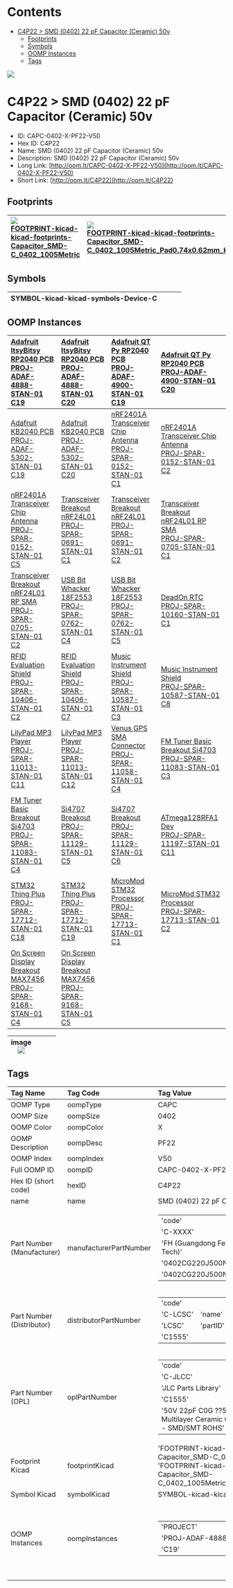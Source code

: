 



Contents
========

* [C4P22 > SMD (0402) 22 pF Capacitor (Ceramic) 50v](#c4p22--smd-0402-22-pf-capacitor-ceramic-50v)
	* [Footprints](#footprints)
	* [Symbols](#symbols)
	* [OOMP Instances](#oomp-instances)
	* [Tags](#tags)
  
![][im]
# C4P22 > SMD (0402) 22 pF Capacitor (Ceramic) 50v

- ID: CAPC-0402-X-PF22-V50
- Hex ID: C4P22
- Name: SMD (0402) 22 pF Capacitor (Ceramic) 50v
- Description: SMD (0402) 22 pF Capacitor (Ceramic) 50v
- Long Link: [http://oom.lt/CAPC-0402-X-PF22-V50](http://oom.lt/CAPC-0402-X-PF22-V50)
- Short Link: [http://oom.lt/C4P22](http://oom.lt/C4P22)

## Footprints
  

|[![](https://raw.githubusercontent.com/oomlout/oomlout_OOMP_eda_V2/FOOTPRINT/kicad/kicad-footprints/Capacitor_SMD/C_0402_1005Metric/main/image_140.png)<br>FOOTPRINT-kicad-kicad-footprints-Capacitor_SMD-C_0402_1005Metric](https://github.com/oomlout/oomlout_OOMP_eda_V2/FOOTPRINT/kicad/kicad-footprints/Capacitor_SMD/C_0402_1005Metric/tree/main/)|[![](https://raw.githubusercontent.com/oomlout/oomlout_OOMP_eda_V2/FOOTPRINT/kicad/kicad-footprints/Capacitor_SMD/C_0402_1005Metric_Pad0.74x0.62mm_HandSolder/main/image_140.png)<br>FOOTPRINT-kicad-kicad-footprints-Capacitor_SMD-C_0402_1005Metric_Pad0.74x0.62mm_HandSolder](https://github.com/oomlout/oomlout_OOMP_eda_V2/FOOTPRINT/kicad/kicad-footprints/Capacitor_SMD/C_0402_1005Metric_Pad0.74x0.62mm_HandSolder/tree/main/)|||
| :--- | :--- | :--- | :--- |

## Symbols
  

|![]()<br>SYMBOL-kicad-kicad-symbols-Device-C||||
| :--- | :--- | :--- | :--- |

## OOMP Instances
  

|[Adafruit ItsyBitsy RP2040 PCB<br>PROJ-ADAF-4888-STAN-01<br>C19](https://github.com/oomlout/oomlout_OOMP_projects_V2/PROJ/ADAF/4888/STAN/01/tree/main/)|[Adafruit ItsyBitsy RP2040 PCB<br>PROJ-ADAF-4888-STAN-01<br>C20](https://github.com/oomlout/oomlout_OOMP_projects_V2/PROJ/ADAF/4888/STAN/01/tree/main/)|[Adafruit QT Py RP2040 PCB<br>PROJ-ADAF-4900-STAN-01<br>C19](https://github.com/oomlout/oomlout_OOMP_projects_V2/PROJ/ADAF/4900/STAN/01/tree/main/)|[Adafruit QT Py RP2040 PCB<br>PROJ-ADAF-4900-STAN-01<br>C20](https://github.com/oomlout/oomlout_OOMP_projects_V2/PROJ/ADAF/4900/STAN/01/tree/main/)|
| :--- | :--- | :--- | :--- |
|[Adafruit KB2040 PCB<br>PROJ-ADAF-5302-STAN-01<br>C19](https://github.com/oomlout/oomlout_OOMP_projects_V2/PROJ/ADAF/5302/STAN/01/tree/main/)|[Adafruit KB2040 PCB<br>PROJ-ADAF-5302-STAN-01<br>C20](https://github.com/oomlout/oomlout_OOMP_projects_V2/PROJ/ADAF/5302/STAN/01/tree/main/)|[nRF2401A Transceiver Chip Antenna<br>PROJ-SPAR-0152-STAN-01<br>C1](https://github.com/oomlout/oomlout_OOMP_projects_V2/PROJ/SPAR/0152/STAN/01/tree/main/)|[nRF2401A Transceiver Chip Antenna<br>PROJ-SPAR-0152-STAN-01<br>C2](https://github.com/oomlout/oomlout_OOMP_projects_V2/PROJ/SPAR/0152/STAN/01/tree/main/)|
|[nRF2401A Transceiver Chip Antenna<br>PROJ-SPAR-0152-STAN-01<br>C5](https://github.com/oomlout/oomlout_OOMP_projects_V2/PROJ/SPAR/0152/STAN/01/tree/main/)|[Transceiver Breakout nRF24L01<br>PROJ-SPAR-0691-STAN-01<br>C1](https://github.com/oomlout/oomlout_OOMP_projects_V2/PROJ/SPAR/0691/STAN/01/tree/main/)|[Transceiver Breakout nRF24L01<br>PROJ-SPAR-0691-STAN-01<br>C2](https://github.com/oomlout/oomlout_OOMP_projects_V2/PROJ/SPAR/0691/STAN/01/tree/main/)|[Transceiver Breakout nRF24L01 RP SMA<br>PROJ-SPAR-0705-STAN-01<br>C1](https://github.com/oomlout/oomlout_OOMP_projects_V2/PROJ/SPAR/0705/STAN/01/tree/main/)|
|[Transceiver Breakout nRF24L01 RP SMA<br>PROJ-SPAR-0705-STAN-01<br>C2](https://github.com/oomlout/oomlout_OOMP_projects_V2/PROJ/SPAR/0705/STAN/01/tree/main/)|[USB Bit Whacker 18F2553<br>PROJ-SPAR-0762-STAN-01<br>C4](https://github.com/oomlout/oomlout_OOMP_projects_V2/PROJ/SPAR/0762/STAN/01/tree/main/)|[USB Bit Whacker 18F2553<br>PROJ-SPAR-0762-STAN-01<br>C5](https://github.com/oomlout/oomlout_OOMP_projects_V2/PROJ/SPAR/0762/STAN/01/tree/main/)|[DeadOn RTC<br>PROJ-SPAR-10160-STAN-01<br>C1](https://github.com/oomlout/oomlout_OOMP_projects_V2/PROJ/SPAR/10160/STAN/01/tree/main/)|
|[RFID Evaluation Shield<br>PROJ-SPAR-10406-STAN-01<br>C2](https://github.com/oomlout/oomlout_OOMP_projects_V2/PROJ/SPAR/10406/STAN/01/tree/main/)|[RFID Evaluation Shield<br>PROJ-SPAR-10406-STAN-01<br>C7](https://github.com/oomlout/oomlout_OOMP_projects_V2/PROJ/SPAR/10406/STAN/01/tree/main/)|[Music Instrument Shield<br>PROJ-SPAR-10587-STAN-01<br>C3](https://github.com/oomlout/oomlout_OOMP_projects_V2/PROJ/SPAR/10587/STAN/01/tree/main/)|[Music Instrument Shield<br>PROJ-SPAR-10587-STAN-01<br>C8](https://github.com/oomlout/oomlout_OOMP_projects_V2/PROJ/SPAR/10587/STAN/01/tree/main/)|
|[LilyPad MP3 Player<br>PROJ-SPAR-11013-STAN-01<br>C11](https://github.com/oomlout/oomlout_OOMP_projects_V2/PROJ/SPAR/11013/STAN/01/tree/main/)|[LilyPad MP3 Player<br>PROJ-SPAR-11013-STAN-01<br>C12](https://github.com/oomlout/oomlout_OOMP_projects_V2/PROJ/SPAR/11013/STAN/01/tree/main/)|[Venus GPS SMA Connector<br>PROJ-SPAR-11058-STAN-01<br>C4](https://github.com/oomlout/oomlout_OOMP_projects_V2/PROJ/SPAR/11058/STAN/01/tree/main/)|[FM Tuner Basic Breakout Si4703<br>PROJ-SPAR-11083-STAN-01<br>C3](https://github.com/oomlout/oomlout_OOMP_projects_V2/PROJ/SPAR/11083/STAN/01/tree/main/)|
|[FM Tuner Basic Breakout Si4703<br>PROJ-SPAR-11083-STAN-01<br>C4](https://github.com/oomlout/oomlout_OOMP_projects_V2/PROJ/SPAR/11083/STAN/01/tree/main/)|[Si4707 Breakout<br>PROJ-SPAR-11129-STAN-01<br>C5](https://github.com/oomlout/oomlout_OOMP_projects_V2/PROJ/SPAR/11129/STAN/01/tree/main/)|[Si4707 Breakout<br>PROJ-SPAR-11129-STAN-01<br>C6](https://github.com/oomlout/oomlout_OOMP_projects_V2/PROJ/SPAR/11129/STAN/01/tree/main/)|[ATmega128RFA1 Dev<br>PROJ-SPAR-11197-STAN-01<br>C11](https://github.com/oomlout/oomlout_OOMP_projects_V2/PROJ/SPAR/11197/STAN/01/tree/main/)|
|[STM32 Thing Plus<br>PROJ-SPAR-17712-STAN-01<br>C18](https://github.com/oomlout/oomlout_OOMP_projects_V2/PROJ/SPAR/17712/STAN/01/tree/main/)|[STM32 Thing Plus<br>PROJ-SPAR-17712-STAN-01<br>C19](https://github.com/oomlout/oomlout_OOMP_projects_V2/PROJ/SPAR/17712/STAN/01/tree/main/)|[MicroMod STM32 Processor<br>PROJ-SPAR-17713-STAN-01<br>C1](https://github.com/oomlout/oomlout_OOMP_projects_V2/PROJ/SPAR/17713/STAN/01/tree/main/)|[MicroMod STM32 Processor<br>PROJ-SPAR-17713-STAN-01<br>C2](https://github.com/oomlout/oomlout_OOMP_projects_V2/PROJ/SPAR/17713/STAN/01/tree/main/)|
|[On Screen Display Breakout MAX7456<br>PROJ-SPAR-9168-STAN-01<br>C4](https://github.com/oomlout/oomlout_OOMP_projects_V2/PROJ/SPAR/9168/STAN/01/tree/main/)|[On Screen Display Breakout MAX7456<br>PROJ-SPAR-9168-STAN-01<br>C5](https://github.com/oomlout/oomlout_OOMP_projects_V2/PROJ/SPAR/9168/STAN/01/tree/main/)|||
  

|image<br>[![](https://raw.githubusercontent.com/oomlout/oomlout_OOMP_parts_V2/CAPC/0402/X/PF22/V50/main/image_140.jpg)](https://github.com/oomlout/oomlout_OOMP_parts_V2/CAPC/0402/X/PF22/V50/tree/main/image.jpg)||||
| :---: | :---: | :---: | :---: |

## Tags
  

|Tag Name|Tag Code|Tag Value|
| :--- | :--- | :--- |
|OOMP Type|oompType|CAPC|
|OOMP Size|oompSize|0402|
|OOMP Color|oompColor|X|
|OOMP Description|oompDesc|PF22|
|OOMP Index|oompIndex|V50|
|Full OOMP ID|oompID|CAPC-0402-X-PF22-V50|
|Hex ID (short code)|hexID|C4P22|
|name|name|SMD (0402) 22 pF Capacitor (Ceramic) 50v|
|Part Number (Manufacturer)|manufacturerPartNumber|<table><tr><td>'code'</td></tr><tr><td> 'C-XXXX'</td><td> 'name'</td></tr><tr><td> 'FH (Guangdong Fenghua Advanced Tech)'</td><td> 'partID'</td></tr><tr><td> '0402CG220J500NT'</td><td> 'partName'</td></tr><tr><td> '0402CG220J500NT'</td></tr></table>|
|Part Number (Distributor)|distributorPartNumber|<table><tr><td>'code'</td></tr><tr><td> 'C-LCSC'</td><td> 'name'</td></tr><tr><td> 'LCSC'</td><td> 'partID'</td></tr><tr><td> 'C1555'</td></tr></table>|
|Part Number (OPL)|oplPartNumber|<table><tr><td>'code'</td></tr><tr><td> 'C-JLCC'</td><td> 'name'</td></tr><tr><td> 'JLC Parts Library'</td><td> 'partID'</td></tr><tr><td> 'C1555'</td><td> 'partName'</td></tr><tr><td> '50V 22pF C0G ??5% 0402  Multilayer Ceramic Capacitors MLCC - SMD/SMT ROHS'</td></tr></table>|
|Footprint Kicad|footprintKicad|'FOOTPRINT-kicad-kicad-footprints-Capacitor_SMD-C_0402_1005Metric', 'FOOTPRINT-kicad-kicad-footprints-Capacitor_SMD-C_0402_1005Metric_Pad0.74x0.62mm_HandSolder'|
|Symbol Kicad|symbolKicad|SYMBOL-kicad-kicad-symbols-Device-C|
|OOMP Instances|oompInstances|<table><tr><td>'PROJECT'</td></tr><tr><td> 'PROJ-ADAF-4888-STAN-01'</td><td> 'ID'</td></tr><tr><td> 'C19'</td></tr></table></td><td> <table><tr><td>'PROJECT'</td></tr><tr><td> 'PROJ-ADAF-4888-STAN-01'</td><td> 'ID'</td></tr><tr><td> 'C20'</td></tr></table></td><td> <table><tr><td>'PROJECT'</td></tr><tr><td> 'PROJ-ADAF-4900-STAN-01'</td><td> 'ID'</td></tr><tr><td> 'C19'</td></tr></table></td><td> <table><tr><td>'PROJECT'</td></tr><tr><td> 'PROJ-ADAF-4900-STAN-01'</td><td> 'ID'</td></tr><tr><td> 'C20'</td></tr></table></td><td> <table><tr><td>'PROJECT'</td></tr><tr><td> 'PROJ-ADAF-5302-STAN-01'</td><td> 'ID'</td></tr><tr><td> 'C19'</td></tr></table></td><td> <table><tr><td>'PROJECT'</td></tr><tr><td> 'PROJ-ADAF-5302-STAN-01'</td><td> 'ID'</td></tr><tr><td> 'C20'</td></tr></table></td><td> <table><tr><td>'PROJECT'</td></tr><tr><td> 'PROJ-SPAR-0152-STAN-01'</td><td> 'ID'</td></tr><tr><td> 'C1'</td></tr></table></td><td> <table><tr><td>'PROJECT'</td></tr><tr><td> 'PROJ-SPAR-0152-STAN-01'</td><td> 'ID'</td></tr><tr><td> 'C2'</td></tr></table></td><td> <table><tr><td>'PROJECT'</td></tr><tr><td> 'PROJ-SPAR-0152-STAN-01'</td><td> 'ID'</td></tr><tr><td> 'C5'</td></tr></table></td><td> <table><tr><td>'PROJECT'</td></tr><tr><td> 'PROJ-SPAR-0691-STAN-01'</td><td> 'ID'</td></tr><tr><td> 'C1'</td></tr></table></td><td> <table><tr><td>'PROJECT'</td></tr><tr><td> 'PROJ-SPAR-0691-STAN-01'</td><td> 'ID'</td></tr><tr><td> 'C2'</td></tr></table></td><td> <table><tr><td>'PROJECT'</td></tr><tr><td> 'PROJ-SPAR-0705-STAN-01'</td><td> 'ID'</td></tr><tr><td> 'C1'</td></tr></table></td><td> <table><tr><td>'PROJECT'</td></tr><tr><td> 'PROJ-SPAR-0705-STAN-01'</td><td> 'ID'</td></tr><tr><td> 'C2'</td></tr></table></td><td> <table><tr><td>'PROJECT'</td></tr><tr><td> 'PROJ-SPAR-0762-STAN-01'</td><td> 'ID'</td></tr><tr><td> 'C4'</td></tr></table></td><td> <table><tr><td>'PROJECT'</td></tr><tr><td> 'PROJ-SPAR-0762-STAN-01'</td><td> 'ID'</td></tr><tr><td> 'C5'</td></tr></table></td><td> <table><tr><td>'PROJECT'</td></tr><tr><td> 'PROJ-SPAR-10160-STAN-01'</td><td> 'ID'</td></tr><tr><td> 'C1'</td></tr></table></td><td> <table><tr><td>'PROJECT'</td></tr><tr><td> 'PROJ-SPAR-10406-STAN-01'</td><td> 'ID'</td></tr><tr><td> 'C2'</td></tr></table></td><td> <table><tr><td>'PROJECT'</td></tr><tr><td> 'PROJ-SPAR-10406-STAN-01'</td><td> 'ID'</td></tr><tr><td> 'C7'</td></tr></table></td><td> <table><tr><td>'PROJECT'</td></tr><tr><td> 'PROJ-SPAR-10587-STAN-01'</td><td> 'ID'</td></tr><tr><td> 'C3'</td></tr></table></td><td> <table><tr><td>'PROJECT'</td></tr><tr><td> 'PROJ-SPAR-10587-STAN-01'</td><td> 'ID'</td></tr><tr><td> 'C8'</td></tr></table></td><td> <table><tr><td>'PROJECT'</td></tr><tr><td> 'PROJ-SPAR-11013-STAN-01'</td><td> 'ID'</td></tr><tr><td> 'C11'</td></tr></table></td><td> <table><tr><td>'PROJECT'</td></tr><tr><td> 'PROJ-SPAR-11013-STAN-01'</td><td> 'ID'</td></tr><tr><td> 'C12'</td></tr></table></td><td> <table><tr><td>'PROJECT'</td></tr><tr><td> 'PROJ-SPAR-11058-STAN-01'</td><td> 'ID'</td></tr><tr><td> 'C4'</td></tr></table></td><td> <table><tr><td>'PROJECT'</td></tr><tr><td> 'PROJ-SPAR-11083-STAN-01'</td><td> 'ID'</td></tr><tr><td> 'C3'</td></tr></table></td><td> <table><tr><td>'PROJECT'</td></tr><tr><td> 'PROJ-SPAR-11083-STAN-01'</td><td> 'ID'</td></tr><tr><td> 'C4'</td></tr></table></td><td> <table><tr><td>'PROJECT'</td></tr><tr><td> 'PROJ-SPAR-11129-STAN-01'</td><td> 'ID'</td></tr><tr><td> 'C5'</td></tr></table></td><td> <table><tr><td>'PROJECT'</td></tr><tr><td> 'PROJ-SPAR-11129-STAN-01'</td><td> 'ID'</td></tr><tr><td> 'C6'</td></tr></table></td><td> <table><tr><td>'PROJECT'</td></tr><tr><td> 'PROJ-SPAR-11197-STAN-01'</td><td> 'ID'</td></tr><tr><td> 'C11'</td></tr></table></td><td> <table><tr><td>'PROJECT'</td></tr><tr><td> 'PROJ-SPAR-17712-STAN-01'</td><td> 'ID'</td></tr><tr><td> 'C18'</td></tr></table></td><td> <table><tr><td>'PROJECT'</td></tr><tr><td> 'PROJ-SPAR-17712-STAN-01'</td><td> 'ID'</td></tr><tr><td> 'C19'</td></tr></table></td><td> <table><tr><td>'PROJECT'</td></tr><tr><td> 'PROJ-SPAR-17713-STAN-01'</td><td> 'ID'</td></tr><tr><td> 'C1'</td></tr></table></td><td> <table><tr><td>'PROJECT'</td></tr><tr><td> 'PROJ-SPAR-17713-STAN-01'</td><td> 'ID'</td></tr><tr><td> 'C2'</td></tr></table></td><td> <table><tr><td>'PROJECT'</td></tr><tr><td> 'PROJ-SPAR-9168-STAN-01'</td><td> 'ID'</td></tr><tr><td> 'C4'</td></tr></table></td><td> <table><tr><td>'PROJECT'</td></tr><tr><td> 'PROJ-SPAR-9168-STAN-01'</td><td> 'ID'</td></tr><tr><td> 'C5'</td></tr></table>|
||||



[im]: image_450.jpg
